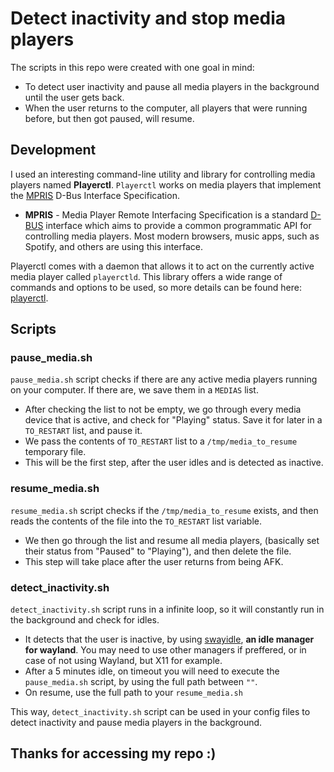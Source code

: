 # Detect inactivity and stop media players

The scripts in this repo were created with one goal in mind:
- To detect user inactivity and pause all media players in the background until the user gets back.
- When the user returns to the computer, all players that were running before, but then got paused, will resume.

## Development
I used an interesting command-line utility and library for controlling media players named **Playerctl**.
```Playerctl``` works on media players that implement the [MPRIS](https://specifications.freedesktop.org/mpris-spec/latest/) D-Bus Interface Specification.
- **MPRIS** - Media Player Remote Interfacing Specification is a standard [D-BUS](https://www.freedesktop.org/wiki/Software/dbus/) interface which aims to provide a common programmatic API for controlling media players. Most modern browsers, music apps, such as Spotify, and others are using this interface.

Playerctl comes with a daemon that allows it to act on the currently active media player called ```playerctld```.
This library offers a wide range of commands and options to be used, so more details can be found here: [playerctl](https://github.com/altdesktop/playerctl).

## Scripts

### pause_media.sh
```pause_media.sh``` script checks if there are any active media players running on your computer. If there are, we save them in a ```MEDIAS``` list.
- After checking the list to not be empty, we go through every media device that is active, and check for "Playing" status. Save it for later in a ```TO_RESTART``` list, and pause it.
- We pass the contents of ```TO_RESTART``` list to a ```/tmp/media_to_resume``` temporary file.
- This will be the first step, after the user idles and is detected as inactive.

### resume_media.sh
```resume_media.sh``` script checks if the ```/tmp/media_to_resume``` exists, and then reads the contents of the file into the ```TO_RESTART``` list variable.
- We then go through the list and resume all media players, (basically set their status from "Paused" to "Playing"), and then delete the file.
- This step will take place after the user returns from being AFK.

### detect_inactivity.sh
```detect_inactivity.sh``` script runs in a infinite loop, so it will constantly run in the background and check for idles.
- It detects that the user is inactive, by using [swayidle](https://github.com/swaywm/swayidle), **an idle manager for wayland**. You may need to use other managers if preffered, or in case of not using Wayland, but X11 for example.
- After a 5 minutes idle, on timeout you will need to execute the ```pause_media.sh``` script, by using the full path between ```""```.
- On resume, use the full path to your ```resume_media.sh```

This way, ```detect_inactivity.sh``` script can be used in your config files to detect inactivity and pause media players in the background.

## Thanks for accessing my repo :)
